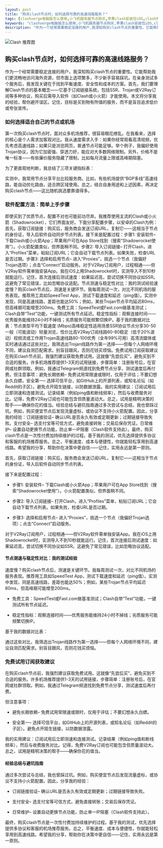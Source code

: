 ```yaml
---
layout: post
title: "购买clash节点时，如何选择可靠的高速线路服务？"
tags: [clashverge电脑版怎么使用,小飞机服务器节点购买,苹果clash安装包iOS,clash免费订阅链接每天更新,机场节点购买,免费下载订阅号]
keywords: "clashverge电脑版怎么使用,小飞机服务器节点购买,苹果clash安装包iOS,clash免费订阅链接每天更新,机场节点购买,免费下载订阅号"
description: "作为一个经常需要稳定连接的用户,我深知购买clash节点的重要性。它能帮助我们更流畅地访问海外资源,但市面上选项繁多,不少新手容易踩坑。在亲身测试多个服务后,我发现关键在于找到平衡速度、安全性和成本的方案。首先,我们要理解Clash节点的基本概念——它基于订阅链接系统,包括SSR、Trojan或V2Ray订阅等多种协议,购买后需导入软件（如Clash或小火箭）才能使用。本文将分享我的经验,帮你避开误区。记住,目标是买到物有所值的服务,而不是盲目追求低价或夸张宣传。"
---
```


![Clash 推荐图](https://clashjd.github.io/assets/img/clash节点推荐.png)

## 购买clash节点时，如何选择可靠的高速线路服务？

作为一个经常需要稳定连接的用户，我深知购买clash节点的重要性。它能帮助我们更流畅地访问海外资源，但市面上选项繁多，不少新手容易踩坑。在亲身测试多个服务后，我发现关键在于找到平衡速度、安全性和成本的方案。首先，我们要理解Clash节点的基本概念——它基于订阅链接系统，包括SSR、Trojan或V2Ray订阅等多种协议，购买后需导入软件（如Clash或小火箭）才能使用。本文将分享我的经验，帮你避开误区。记住，目标是买到物有所值的服务，而不是盲目追求低价或夸张宣传。

### 如何选择适合自己的节点或机场

第一次购买clash节点时，面对众多机场推荐，很容易眼花缭乱。在我看来，选择的核心是个人需求加客观对比。我从速度需求入手：如果你经常观看高清视频，优先考虑高速线路；如果只是浏览网页，普通节点可能足够。举个例子，我偏好使用Trojan协议，因为它加密强、穿透力好，能应对大多数网络限制。另外，价格不是唯一标准——有些廉价服务隐藏了限制，比如每月流量上限或高峰期阻塞。

为了更直观地判断，我总结了三项关键指标表：

实测中，我常用节点分享平台比较服务商。比如，有些机场提供“BGP多线”高速线路，能自动优化路由，适合跨区域使用。总之，结合自身用途和上述因素，再决定购买clash节点——这比随机挑选要靠谱得多。

### 软件配置方法：简单上手步骤

即使买到了优质节点，配置不对也可能前功尽弃。我推荐使用主流的Clash或小火箭（Shadowrocket），它们界面友好。下面分享配置步骤，以安卓的Clash为例：首先，获取订阅链接：购买后，服务商会发送订阅URL，复制它——这相当于节点的身份证，导入后软件自动同步节点列表。接下来是配置过程：步骤1: 安装软件– 下载Clash或小火箭App；苹果用户可在App Store找到（搜索“Shadowrocket使用”）。小火箭配置类似，但界面稍不同。步骤2: 导入订阅链接– 打开Clash，进入“Profiles”菜单，粘贴订阅URL；它会自动下载节点列表。如果失败，检查URL是否过期。步骤3: 选择和启用节点– 进入“Proxies”，挑选一个节点（我偏好Trojan选项）；点击“Connect”启动服务。对于V2Ray订阅用户，过程相通——但V2Ray软件需单独安装App。我在iOS上用Shadowrocket时，实测导入不到10秒就能运行。记住，首次连接后测试速度：如果延迟高，尝试切换不同协议如SSR。这避免了常见错误，比如忽略协议适配。节点测速与稳定性对比：我的测试经验速度慢？购买clash节点后，测速是关键环节。我每周测试一次，对比不同机场的服务表现。推荐用工具如SpeedTest App，测试下载速度和延迟（ping值）。实测中发现，同是高速线路，差距也能达50%；例如，某些Trojan节点平均延迟80ms，但高峰期可能增至200ms。免费工具：SpeedTest或Fast.com做基准测试；Clash自带“Test”功能，一键测试所有节点延迟。稳定性指标：观察连接时间——优秀服务能维持24小时不掉线；劣质服务可能频繁切换IP。基于我的数据对比表：节点类型平均下载速度 (Mbps)高峰稳定性适用场景SSR协议节点分享30-50一般（可能波动）轻量浏览，性价比高V2Ray订阅线路60-80稳定（低于20%波动）视频流或工作用Trojan高速线路80-100优秀（全年99%可用）高清流媒体或实时通话通过这些对比，我筛选出Trojan线路作为第一选择——但每个人网络环境不同，建议自测匹配需求。别盲目跟风，否则花钱买烦恼。免费试用订阅获取建议在购买clash节点前，我强烈建议获取免费试用。这就像“先尝后买”，避免买到不合适的服务。许多机场推荐提供1-3天的试用链接，步骤简单：注册账号后，在官网或社群领取。例如，我通过Telegram频道找到免费节点分享，测试速度后再付费。但注意事项：避免长期依赖– 免费试用常限速或限时，仅用于评估；不要幻想永久白嫖。安全第一– 选择可信平台，如GitHub上的开源列表，或知名论坛（如Reddit的子区）。避免点开陌生链接，以防数据泄露。我的实用建议：订阅试用后立即测速和连接测试。记录结果（例如ping值和断线频率），然后与收费服务对比。记得，免费V2Ray订阅也可能包含但质量波动大。总之，试用是精明决策的帮手——确保你花的值当。经验总结与避坑指南通过多次尝试与总结，我也曾踩过坑。例如，购买便宜节点后发现流量虚标，或协议不支持小火箭配置。因此，分享我的经验：订阅链接验证– 确认URL是否永久有效或定期更新；过期链接导致失败。支付安全– 选支付宝等可信方式，避免直接转账；交易后保存凭证。日常维护– 设置自动更换节点功能，防止单一IP阻塞（Clash软件支持此）。最终，购买clash节点是一次性付费加持续维护的过程。基于我的测试，优先选择提供多协议和客服的机场推荐服务。总之，平衡速度、成本与便捷性，你就能轻松享用到高速线路。希望我的分享，帮助你在决策中更自信——记住，实用永远是第一原则。

首先，获取订阅链接：购买后，服务商会发送订阅URL，复制它——这相当于节点的身份证，导入后软件自动同步节点列表。

接下来是配置过程：

- 步骤1: 安装软件– 下载Clash或小火箭App；苹果用户可在App Store找到（搜索“Shadowrocket使用”）。小火箭配置类似，但界面稍不同。

- 步骤2: 导入订阅链接– 打开Clash，进入“Profiles”菜单，粘贴订阅URL；它会自动下载节点列表。如果失败，检查URL是否过期。

- 步骤3: 选择和启用节点– 进入“Proxies”，挑选一个节点（我偏好Trojan选项）；点击“Connect”启动服务。

对于V2Ray订阅用户，过程相通——但V2Ray软件需单独安装App。我在iOS上用Shadowrocket时，实测导入不到10秒就能运行。记住，首次连接后测试速度：如果延迟高，尝试切换不同协议如SSR。这避免了常见错误，比如忽略协议适配。

#### 节点测速与稳定性对比：我的测试经验

速度慢？购买clash节点后，测速是关键环节。我每周测试一次，对比不同机场的服务表现。推荐用工具如SpeedTest App，测试下载速度和延迟（ping值）。实测中发现，同是高速线路，差距也能达50%；例如，某些Trojan节点平均延迟80ms，但高峰期可能增至200ms。

- 免费工具：SpeedTest或Fast.com做基准测试；Clash自带“Test”功能，一键测试所有节点延迟。

- 稳定性指标：观察连接时间——优秀服务能维持24小时不掉线；劣质服务可能频繁切换IP。

基于我的数据对比表：

通过这些对比，我筛选出Trojan线路作为第一选择——但每个人网络环境不同，建议自测匹配需求。别盲目跟风，否则花钱买烦恼。

### 免费试用订阅获取建议

在购买clash节点前，我强烈建议获取免费试用。这就像“先尝后买”，避免买到不合适的服务。许多机场推荐提供1-3天的试用链接，步骤简单：注册账号后，在官网或社群领取。例如，我通过Telegram频道找到免费节点分享，测试速度后再付费。

但注意事项：

- 避免长期依赖– 免费试用常限速或限时，仅用于评估；不要幻想永久白嫖。

- 安全第一– 选择可信平台，如GitHub上的开源列表，或知名论坛（如Reddit的子区）。避免点开陌生链接，以防数据泄露。

我的实用建议：订阅试用后立即测速和连接测试。记录结果（例如ping值和断线频率），然后与收费服务对比。记得，免费V2Ray订阅也可能包含但质量波动大。总之，试用是精明决策的帮手——确保你花的值当。

#### 经验总结与避坑指南

通过多次尝试与总结，我也曾踩过坑。例如，购买便宜节点后发现流量虚标，或协议不支持小火箭配置。因此，分享我的经验：

- 订阅链接验证– 确认URL是否永久有效或定期更新；过期链接导致失败。

- 支付安全– 选支付宝等可信方式，避免直接转账；交易后保存凭证。

- 日常维护– 设置自动更换节点功能，防止单一IP阻塞（Clash软件支持此）。

最终，购买clash节点是一次性付费加持续维护的过程。基于我的测试，优先选择提供多协议和客服的机场推荐服务。总之，平衡速度、成本与便捷性，你就能轻松享用到高速线路。希望我的分享，帮助你在决策中更自信——记住，实用永远是第一原则。